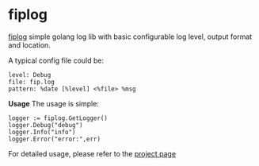 # fiplog
[fiplog](https://fipress.org/project/fiplog) simple golang log lib with basic configurable log level, output format and location.

A typical config file could be:
```
level: Debug
file: fip.log
pattern: %date [%level] <%file> %msg
``` 

**Usage**
The usage is simple:
```
logger := fiplog.GetLogger()
logger.Debug("debug")
logger.Info("info")
logger.Error("error:",err)
```

For detailed usage, please refer to the [project page](https://fipress.org/project/fiplog)